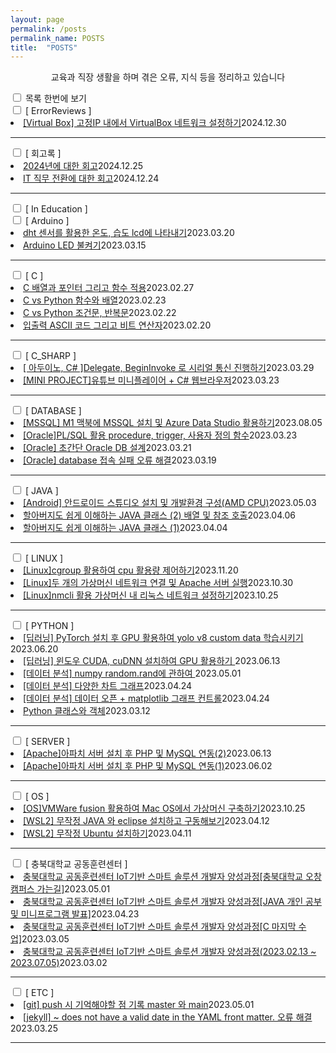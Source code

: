 ```yaml
---
layout: page
permalink: /posts
permalink_name: POSTS
title:  "POSTS"
---
```

<head>
    <script src="/contents.js"></script>
</head>
<!-- #b85c00 -->
<p style="text-align:center;"><span class="center_title">교육과 직장 생활을 하며 겪은 오류, 지식 등을 정리하고 있습니다</span></p>

<!-- **[ ARDUINO ]**

---
<b><a class="post_link" href="/arduino/2" title="2023.03.20 작성">2. dht 센서를 활용한 온도, 습도 lcd에 나타내기</a>
<a class="post_link" href="/arduino/1" title="2023.03.15 작성">1. Arduino LED 불켜기</a></b>

**[ C ]**

---
<b><a class="post_link" href="/C/4" title="2023.02.27 작성">4. C 배열과 포인터 그리고 함수 적용</a>
<a class="post_link" href="/C/3" title="2023.02.23 작성">3. C vs Python 함수와 배열</a>
<a class="post_link" href="/C/2" title="2023.02.22 작성">2. C vs Python 조건문, 반복문</a>
<a class="post_link" href="/C/1" title="2023.02.20 작성">1. 입출력 ASCII 코드 그리고 비트 연산자</a></b>

**[ C_SHARP ]**

---
<b><a class="post_link" href="/csharp/1" title="2023.03.23 작성">1. [MINI PROJECT]유튜브 미니플레이어 + C# 웹브라우저</a></b>

**[ ORACLE ]**

---
<b><a class="post_link" href="/oracle/3" title="2023.03.23 작성">3. PL/SQL 활용 procedure, trigger, 사용자 정의 함수</a>
<a class="post_link" href="/oracle/2" title="2023.03.21 작성">2. [MINI PROJECT] 초간단 Oracle DB 설계</a>
<a class="post_link" href="/oracle/1" title="2023.03.19 작성">1. Oracle database 접속 실패 오류 해결</a></b>

**[ PYTHON ]**

---
<b><a class="post_link" href="/python/1" title="2023.03.12 작성">1. Python 클래스와 객체</a></b>

**[ 충북대학교 공동훈련센터 ]**

---
<b><a class="post_link" href="/chungbuk_univ/2" title="2023.03.05 작성">2. 충북대학교 공동훈련센터 IoT기반 스마트 솔루션 개발자 양성과정[C 마지막 수업]</a>
<a class="post_link" href="/chungbuk_univ/1" title="2023.03.02 작성">1. 충북대학교 공동훈련센터 IoT기반 스마트 솔루션 개발자 양성과정(2023.02.13 ~ 2023.07.05)</a></b>


**[ ETC ]**

---
<b><a class="post_link" href="/etc/1" title="2023.03.25 작성">1. [jekyll] ~ does not have a valid date in the YAML front matter. 오류 해결</a></b> -->


<div class="accordion">
    <div class="m_container">
        <input type="checkbox" id="m_container">
        <label for="m_container" id="content">목록 한번에 보기</label>
    </div>
    <input type="checkbox" class="menus" id="menu13">
    <label for="menu13">[ ErrorReviews ]<em></em></label>
    <div>
        <li><a href="/ErrorReviews/2" title="2024.12.30 작성">[Virtual Box] 고정IP 내에서 VirtualBox 네트워크 설정하기</a><span>2024.12.30</span></li>
        <!-- <li><a href="/ErrorReviews/1" title="2024.12.30 작성">IT 직무 전환에 대한 회고</a><span>2024.12.24</span></li> -->
        <hr>
    </div>
    <input type="checkbox" class="menus" id="menu12">
    <label for="menu12">[ 회고록 ]<em></em></label>
    <div>
        <li><a href="/reminiscence/2" title="2024.12.25 작성">2024년에 대한 회고</a><span>2024.12.25</span></li>
        <li><a href="/reminiscence/1" title="2024.12.24 작성">IT 직무 전환에 대한 회고</a><span>2024.12.24</span></li>
        <hr>
    </div>
    <input type="checkbox" class="menus" id="menu_old">
    <label for="menu_old">[ In Education ]<em></em></label>
    <div>
        <input type="checkbox" class="menus" id="menu_old_01">
        <label for="menu_old_01">[ Arduino ]</label>
        <div>
            <li><a href="/arduino/2" title="2023.03.20 작성">dht 센서를 활용한 온도, 습도 lcd에 나타내기</a><span>2023.03.20</span></li>
            <li><a href="/arduino/1" title="2023.03.15 작성">Arduino LED 불켜기</a><span>2023.03.15</span></li>
        <hr>
        </div>
        <input type="checkbox" class="menus" id="menu_old_02">
        <label for="menu_old_02">[ C ]<em></em></label>
        <div>
            <li><a href="/c/4" title="2023.02.27 작성">C 배열과 포인터 그리고 함수 적용</a><span>2023.02.27</span></li>
            <li><a href="/c/3" title="2023.02.23 작성">C vs Python 함수와 배열</a><span>2023.02.23</span></li>
            <li><a href="/c/2" title="2023.02.22 작성">C vs Python 조건문, 반복문</a><span>2023.02.22</span></li>
            <li><a href="/c/1" title="2023.02.20 작성">입출력 ASCII 코드 그리고 비트 연산자</a><span>2023.02.20</span></li>
            <hr>
        </div>
        <input type="checkbox" class="menus" id="menu_old_03">
        <label for="menu_old_03">[ C_SHARP ]<em></em></label>
        <div>
            <li><a href="/csharp/2" title="2023.03.29 작성">[ 아두이노, C# ]Delegate, BeginInvoke 로 시리얼 통신 진행하기</a><span>2023.03.29</span></li>
            <li><a href="/csharp/1" title="2023.03.23 작성">[MINI PROJECT]유튜브 미니플레이어 + C# 웹브라우저</a><span>2023.03.23</span></li>
            <hr>
        </div>
        <input type="checkbox" class="menus" id="menu_old_04">
        <label for="menu_old_04">[ DATABASE ]<em></em></label>
        <div>
            <li><a href="/database/4" title="2023.08.05 작성">[MSSQL] M1 맥북에 MSSQL 설치 및 Azure Data Studio 활용하기</a><span>2023.08.05</span></li>
            <li><a href="/database/3" title="2023.03.23 작성">[Oracle]PL/SQL 활용 procedure, trigger, 사용자 정의 함수</a><span>2023.03.23</span></li>
            <li><a href="/database/2" title="2023.03.21 작성">[Oracle] 초간단 Oracle DB 설계</a><span>2023.03.21</span></li>
            <li><a href="/database/1" title="2023.03.19 작성">[Oracle] database 접속 실패 오류 해결</a><span>2023.03.19</span></li>
            <hr>
        </div>
        <input type="checkbox" class="menus" id="menu_old_05">
        <label for="menu_old_05">[ JAVA ]<em></em></label>
        <div>
            <li><a href="/java/3" title="2023.05.03 작성">[Android] 안드로이드 스튜디오 설치 및 개발환경 구성(AMD CPU)</a><span>2023.05.03</span></li>
            <li><a href="/java/2" title="2023.04.06 작성">할아버지도 쉽게 이해하는 JAVA 클래스 (2) 배열 및 참조 호출</a><span>2023.04.06</span></li>
            <li><a href="/java/1" title="2023.04.04 작성">할아버지도 쉽게 이해하는 JAVA 클래스 (1)</a><span>2023.04.04</span></li>
            <hr>
        </div>
        <input type="checkbox" class="menus" id="menu_old_06">
        <label for="menu_old_06">[ LINUX ]<em></em></label>
        <div>
            <li><a href="/linux/3" title="2023.11.20 작성">[Linux]cgroup 활용하여 cpu 활용량 제어하기</a><span>2023.11.20</span></li>
            <li><a href="/linux/2" title="2023.10.30 작성">[Linux]두 개의 가상머신 네트워크 연결 및 Apache 서버 실행</a><span>2023.10.30</span></li>
            <li><a href="/linux/1" title="2023.10.25 작성">[Linux]nmcli 활용 가상머신 내 리눅스 네트워크 설정하기</a><span>2023.10.25</span></li>
            <hr>
        </div>
        <input type="checkbox" class="menus" id="menu_old_07">
        <label for="menu_old_07">[ PYTHON ]<em></em></label>
        <div>
            <li><a href="/python/6" title="2023.06.20 작성">[딥러닝] PyTorch 설치 후 GPU 활용하여 yolo v8 custom data 학습시키기
    </a><span>2023.06.20</span></li>
            <li><a href="/python/5" title="2023.06.13 작성">[딥러닝] 윈도우 CUDA, cuDNN 설치하여 GPU 활용하기
    </a><span>2023.06.13</span></li>
            <li><a href="/python/4" title="2023.05.01 작성">[데이터 분석] numpy random.rand에 관하여
    </a><span>2023.05.01</span></li>
            <li><a href="/python/3" title="2023.04.24 작성">[데이터 분석] 다양한 차트 그래프</a><span>2023.04.24</span></li>
            <li><a href="/python/2" title="2023.04.24 작성">[데이터 분석] 데이터 오픈 + matplotlib 그래프 컨트롤</a><span>2023.04.24</span></li>
            <li><a href="/python/1" title="2023.03.12 작성">Python 클래스와 객체</a><span>2023.03.12</span></li>
            <hr>
        </div>
        <input type="checkbox" class="menus" id="menu_old_08">
        <label for="menu_old_08">[ SERVER ]<em></em></label>
        <div>
            <li><a href="/server/2" title="2023.06.13 작성">[Apache]아파치 서버 설치 후 PHP 및 MySQL 연동(2)</a><span>2023.06.13</span></li>
            <li><a href="/server/1" title="2023.06.02 작성">[Apache]아파치 서버 설치 후 PHP 및 MySQL 연동(1)</a><span>2023.06.02</span></li>
            <hr>
        </div>
        <input type="checkbox" class="menus" id="menu_old_09">
        <label for="menu_old_09">[ OS ]<em></em></label>
        <div>
            <li><a href="/OS/3" title="2023.10.25 작성">[OS]VMWare fusion 활용하여 Mac OS에서 가상머신 구축하기</a><span>2023.10.25</span></li>
            <li><a href="/OS/2" title="2023.04.12 작성">[WSL2] 무작정 JAVA 와 eclipse 설치하고 구동해보기</a><span>2023.04.12</span></li>
            <li><a href="/OS/1" title="2023.04.11 작성">[WSL2] 무작정 Ubuntu 설치하기</a><span>2023.04.11</span></li>
            <hr>
        </div>
        <input type="checkbox" class="menus" id="menu_old_10">
        <label for="menu10">[ 충북대학교 공동훈련센터 ]<em></em></label>
        <div>
            <li><a href="/chungbuk_univ/4" title="2023.05.01 작성">충북대학교 공동훈련센터 IoT기반 스마트 솔루션 개발자 양성과정[충북대학교 오창캠퍼스 가는길]</a><span>2023.05.01</span></li>
            <li><a href="/chungbuk_univ/3" title="2023.04.23 작성">충북대학교 공동훈련센터 IoT기반 스마트 솔루션 개발자 양성과정[JAVA 개인 공부 및 미니프로그램 발표]</a><span>2023.04.23</span></li>
            <li><a href="/chungbuk_univ/2" title="2023.03.05 작성">충북대학교 공동훈련센터 IoT기반 스마트 솔루션 개발자 양성과정[C 마지막 수업]</a><span>2023.03.05</span></li>
            <li><a href="/chungbuk_univ/1" title="2023.03.02 작성">충북대학교 공동훈련센터 IoT기반 스마트 솔루션 개발자 양성과정(2023.02.13 ~ 2023.07.05)</a><span>2023.03.02</span></li>
            <hr>
        </div>
        <input type="checkbox" class="menus" id="menu_old_11">
        <label for="menu11">[ ETC ]<em></em></label>
        <div>
            <li><a href="/etc/2" title="2023.05.01 작성">[git] push 시 기억해야할 점 기록 master 와 main</a><span>2023.05.01</span></li>
            <li><a href="/etc/1" title="2023.03.25 작성">[jekyll] ~ does not have a valid date in the YAML front matter. 오류 해결</a><span>2023.03.25</span></li>
            <hr>
        </div>
    </div>
    <!-- <input type="checkbox" class="menus" id="menu_old_01">
    <label for="menu_old_01">[ Arduino ]</label>
    <div>
        <li><a href="/arduino/2" title="2023.03.20 작성">dht 센서를 활용한 온도, 습도 lcd에 나타내기</a><span>2023.03.20</span></li>
        <li><a href="/arduino/1" title="2023.03.15 작성">Arduino LED 불켜기</a><span>2023.03.15</span></li>
        <hr>
    </div>
    <input type="checkbox" class="menus" id="menu_old_02">
    <label for="menu_old_02">[ C ]<em></em></label>
    <div>
        <li><a href="/c/4" title="2023.02.27 작성">C 배열과 포인터 그리고 함수 적용</a><span>2023.02.27</span></li>
        <li><a href="/c/3" title="2023.02.23 작성">C vs Python 함수와 배열</a><span>2023.02.23</span></li>
        <li><a href="/c/2" title="2023.02.22 작성">C vs Python 조건문, 반복문</a><span>2023.02.22</span></li>
        <li><a href="/c/1" title="2023.02.20 작성">입출력 ASCII 코드 그리고 비트 연산자</a><span>2023.02.20</span></li>
        <hr>
    </div>
    <input type="checkbox" class="menus" id="menu_old_03">
    <label for="menu_old_03">[ C_SHARP ]<em></em></label>
    <div>
        <li><a href="/csharp/2" title="2023.03.29 작성">[ 아두이노, C# ]Delegate, BeginInvoke 로 시리얼 통신 진행하기</a><span>2023.03.29</span></li>
        <li><a href="/csharp/1" title="2023.03.23 작성">[MINI PROJECT]유튜브 미니플레이어 + C# 웹브라우저</a><span>2023.03.23</span></li>
        <hr>
    </div>
    <input type="checkbox" class="menus" id="menu_old_04">
    <label for="menu_old_04">[ DATABASE ]<em></em></label>
    <div>
        <li><a href="/database/4" title="2023.08.05 작성">[MSSQL] M1 맥북에 MSSQL 설치 및 Azure Data Studio 활용하기</a><span>2023.08.05</span></li>
        <li><a href="/database/3" title="2023.03.23 작성">[Oracle]PL/SQL 활용 procedure, trigger, 사용자 정의 함수</a><span>2023.03.23</span></li>
        <li><a href="/database/2" title="2023.03.21 작성">[Oracle] 초간단 Oracle DB 설계</a><span>2023.03.21</span></li>
        <li><a href="/database/1" title="2023.03.19 작성">[Oracle] database 접속 실패 오류 해결</a><span>2023.03.19</span></li>
        <hr>
    </div>
    <input type="checkbox" class="menus" id="menu_old_05">
    <label for="menu_old_05">[ JAVA ]<em></em></label>
    <div>
        <li><a href="/java/3" title="2023.05.03 작성">[Android] 안드로이드 스튜디오 설치 및 개발환경 구성(AMD CPU)</a><span>2023.05.03</span></li>
        <li><a href="/java/2" title="2023.04.06 작성">할아버지도 쉽게 이해하는 JAVA 클래스 (2) 배열 및 참조 호출</a><span>2023.04.06</span></li>
        <li><a href="/java/1" title="2023.04.04 작성">할아버지도 쉽게 이해하는 JAVA 클래스 (1)</a><span>2023.04.04</span></li>
        <hr>
    </div>
    <input type="checkbox" class="menus" id="menu_old_06">
    <label for="menu_old_06">[ LINUX ]<em></em></label>
    <div>
        <li><a href="/linux/3" title="2023.11.20 작성">[Linux]cgroup 활용하여 cpu 활용량 제어하기</a><span>2023.11.20</span></li>
        <li><a href="/linux/2" title="2023.10.30 작성">[Linux]두 개의 가상머신 네트워크 연결 및 Apache 서버 실행</a><span>2023.10.30</span></li>
        <li><a href="/linux/1" title="2023.10.25 작성">[Linux]nmcli 활용 가상머신 내 리눅스 네트워크 설정하기</a><span>2023.10.25</span></li>
        <hr>
    </div>
    <input type="checkbox" class="menus" id="menu_old_07">
    <label for="menu_old_07">[ PYTHON ]<em></em></label>
    <div>
        <li><a href="/python/6" title="2023.06.20 작성">[딥러닝] PyTorch 설치 후 GPU 활용하여 yolo v8 custom data 학습시키기
</a><span>2023.06.20</span></li>
        <li><a href="/python/5" title="2023.06.13 작성">[딥러닝] 윈도우 CUDA, cuDNN 설치하여 GPU 활용하기
</a><span>2023.06.13</span></li>
        <li><a href="/python/4" title="2023.05.01 작성">[데이터 분석] numpy random.rand에 관하여
</a><span>2023.05.01</span></li>
        <li><a href="/python/3" title="2023.04.24 작성">[데이터 분석] 다양한 차트 그래프</a><span>2023.04.24</span></li>
        <li><a href="/python/2" title="2023.04.24 작성">[데이터 분석] 데이터 오픈 + matplotlib 그래프 컨트롤</a><span>2023.04.24</span></li>
        <li><a href="/python/1" title="2023.03.12 작성">Python 클래스와 객체</a><span>2023.03.12</span></li>
        <hr>
    </div>
    <input type="checkbox" class="menus" id="menu_old_08">
    <label for="menu_old_08">[ SERVER ]<em></em></label>
    <div>
        <li><a href="/server/2" title="2023.06.13 작성">[Apache]아파치 서버 설치 후 PHP 및 MySQL 연동(2)</a><span>2023.06.13</span></li>
        <li><a href="/server/1" title="2023.06.02 작성">[Apache]아파치 서버 설치 후 PHP 및 MySQL 연동(1)</a><span>2023.06.02</span></li>
        <hr>
    </div>
    <input type="checkbox" class="menus" id="menu_old_09">
    <label for="menu_old_09">[ OS ]<em></em></label>
    <div>
        <li><a href="/OS/3" title="2023.10.25 작성">[OS]VMWare fusion 활용하여 Mac OS에서 가상머신 구축하기</a><span>2023.10.25</span></li>
        <li><a href="/OS/2" title="2023.04.12 작성">[WSL2] 무작정 JAVA 와 eclipse 설치하고 구동해보기</a><span>2023.04.12</span></li>
        <li><a href="/OS/1" title="2023.04.11 작성">[WSL2] 무작정 Ubuntu 설치하기</a><span>2023.04.11</span></li>
        <hr>
    </div>
    <input type="checkbox" class="menus" id="menu10">
    <label for="menu10">[ 충북대학교 공동훈련센터 ]<em></em></label>
    <div>
        <li><a href="/chungbuk_univ/4" title="2023.05.01 작성">충북대학교 공동훈련센터 IoT기반 스마트 솔루션 개발자 양성과정[충북대학교 오창캠퍼스 가는길]</a><span>2023.05.01</span></li>
        <li><a href="/chungbuk_univ/3" title="2023.04.23 작성">충북대학교 공동훈련센터 IoT기반 스마트 솔루션 개발자 양성과정[JAVA 개인 공부 및 미니프로그램 발표]</a><span>2023.04.23</span></li>
        <li><a href="/chungbuk_univ/2" title="2023.03.05 작성">충북대학교 공동훈련센터 IoT기반 스마트 솔루션 개발자 양성과정[C 마지막 수업]</a><span>2023.03.05</span></li>
        <li><a href="/chungbuk_univ/1" title="2023.03.02 작성">충북대학교 공동훈련센터 IoT기반 스마트 솔루션 개발자 양성과정(2023.02.13 ~ 2023.07.05)</a><span>2023.03.02</span></li>
        <hr>
    </div>
    <input type="checkbox" class="menus" id="menu11">
    <label for="menu11">[ ETC ]<em></em></label>
    <div>
        <li><a href="/etc/2" title="2023.05.01 작성">[git] push 시 기억해야할 점 기록 master 와 main</a><span>2023.05.01</span></li>
        <li><a href="/etc/1" title="2023.03.25 작성">[jekyll] ~ does not have a valid date in the YAML front matter. 오류 해결</a><span>2023.03.25</span></li>
        <hr>
    </div> -->
</div>